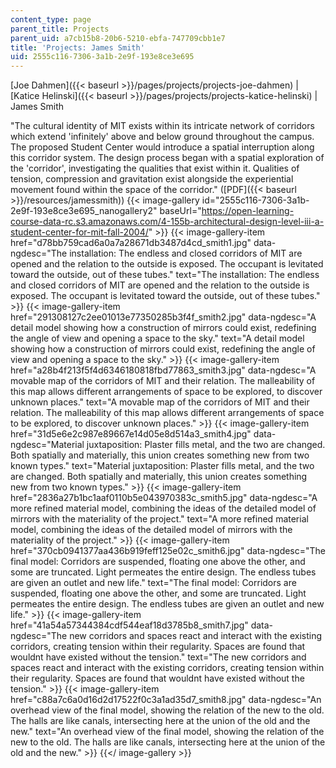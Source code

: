 ```yaml
---
content_type: page
parent_title: Projects
parent_uid: a7cb15b8-20b6-5210-ebfa-747709cbb1e7
title: 'Projects: James Smith'
uid: 2555c116-7306-3a1b-2e9f-193e8ce3e695
---
```


[Joe Dahmen]({{< baseurl >}}/pages/projects/projects-joe-dahmen) | [Katice Helinski]({{< baseurl >}}/pages/projects/projects-katice-helinski) | James Smith

"The cultural identity of MIT exists within its intricate network of corridors which extend 'infinitely' above and below ground throughout the campus. The proposed Student Center would introduce a spatial interruption along this corridor system. The design process began with a spatial exploration of the 'corridor', investigating the qualities that exist within it. Qualities of tension, compression and gravitation exist alongside the experiential movement found within the space of the corridor." ([PDF]({{< baseurl >}}/resources/jamessmith))
{{< image-gallery id="2555c116-7306-3a1b-2e9f-193e8ce3e695_nanogallery2" baseUrl="https://open-learning-course-data-rc.s3.amazonaws.com/4-155b-architectural-design-level-iii-a-student-center-for-mit-fall-2004/" >}}
{{< image-gallery-item href="d78bb759cad6a0a7a28671db3487d4cd_smith1.jpg" data-ngdesc="The installation: The endless and closed corridors of MIT are opened and the relation to the outside is exposed. The occupant is levitated toward the outside, out of these tubes." text="The installation: The endless and closed corridors of MIT are opened and the relation to the outside is exposed. The occupant is levitated toward the outside, out of these tubes." >}}
{{< image-gallery-item href="291308127c2ee01013e77350285b3f4f_smith2.jpg" data-ngdesc="A detail model showing how a construction of mirrors could exist, redefining the angle of view and opening a space to the sky." text="A detail model showing how a construction of mirrors could exist, redefining the angle of view and opening a space to the sky." >}}
{{< image-gallery-item href="a28b4f213f5f4d6346180818fbd77863_smith3.jpg" data-ngdesc="A movable map of the corridors of MIT and their relation. The malleability of this map allows different arrangements of space to be explored, to discover unknown places." text="A movable map of the corridors of MIT and their relation. The malleability of this map allows different arrangements of space to be explored, to discover unknown places." >}}
{{< image-gallery-item href="31d5e6e2c987e89667e14d05e8d514a3_smith4.jpg" data-ngdesc="Material juxtaposition: Plaster fills metal, and the two are changed. Both spatially and materially, this union creates something new from two known types." text="Material juxtaposition: Plaster fills metal, and the two are changed. Both spatially and materially, this union creates something new from two known types." >}}
{{< image-gallery-item href="2836a27b1bc1aaf0110b5e043970383c_smith5.jpg" data-ngdesc="A more refined material model, combining the ideas of the detailed model of mirrors with the materiality of the project." text="A more refined material model, combining the ideas of the detailed model of mirrors with the materiality of the project." >}}
{{< image-gallery-item href="370cb0941377aa436b919feff125e02c_smith6.jpg" data-ngdesc="The final model: Corridors are suspended, floating one above the other, and some are truncated. Light permeates the entire design. The endless tubes are given an outlet and new life." text="The final model: Corridors are suspended, floating one above the other, and some are truncated. Light permeates the entire design. The endless tubes are given an outlet and new life." >}}
{{< image-gallery-item href="41a54a57344384cdf544eaf18d3785b8_smith7.jpg" data-ngdesc="The new corridors and spaces react and interact with the existing corridors, creating tension within their regularity. Spaces are found that wouldnt have existed without the tension." text="The new corridors and spaces react and interact with the existing corridors, creating tension within their regularity. Spaces are found that wouldnt have existed without the tension." >}}
{{< image-gallery-item href="c88a7c6a0d16d2d17522f0c3a1ad35d7_smith8.jpg" data-ngdesc="An overhead view of the final model, showing the relation of the new to the old. The halls are like canals, intersecting here at the union of the old and the new." text="An overhead view of the final model, showing the relation of the new to the old. The halls are like canals, intersecting here at the union of the old and the new." >}}
{{</ image-gallery >}}